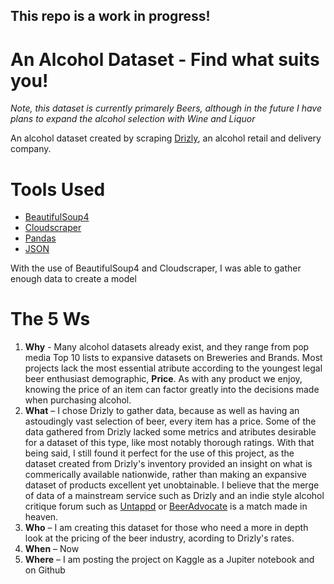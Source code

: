 ## This repo is a work in progress!
# An Alcohol Dataset - Find what suits you!
*Note, this dataset is currently primarely Beers, although in the future I have plans to expand the alcohol selection with Wine and Liquor*

An alcohol dataset created by scraping <a href="https://drizly.com/">Drizly</a>, an alcohol retail and delivery company.

# Tools Used
<ul>
	<li><a href="https://pypi.org/project/beautifulsoup4/">BeautifulSoup4</a></li>
	<li><a href="https://github.com/VeNoMouS/cloudscraper">Cloudscraper</a></li>
	<li><a href="https://pandas.pydata.org/">Pandas</a></li>
	<li><a href="https://docs.python.org/3/library/json.html">JSON</a></li>
</ul>

  
With the use of BeautifulSoup4 and Cloudscraper, I was able to gather enough data to create a model

# The 5 Ws
<ol>
	<li><strong>Why</strong> - Many alcohol datasets already exist, and they range from pop media Top 10 lists to expansive datasets on Breweries and Brands. Most projects lack the most essential atribute according to the youngest legal beer enthusiast demographic, <b>Price</b>. As with any product we enjoy, knowing the price of an item can factor greatly into the decisions made when purchasing alcohol.</li>
	<li><strong>What</strong> – I chose Drizly to gather data, because as well as having an astoudingly vast selection of beer, every item has a price. Some of the data gathered from Drizly lacked some metrics and atributes desirable for a dataset of this type, like most notably thorough ratings. With that being said, I still found it perfect for the use of this project, as the dataset created from Drizly's inventory provided an insight on what is commerically available nationwide, rather than making an expansive dataset of products excellent yet unobtainable. I believe that the merge of data of a mainstream service such as Drizly and an indie style alcohol critique forum such as <a href="https://untappd.com/">Untappd</a> or <a href="https://www.beeradvocate.com/">BeerAdvocate</a> is a match made in heaven.</li>
	<li><strong>Who</strong> – I am creating this dataset for those who need a more in depth look at the pricing of the beer industry, acording to Drizly's rates.</li>
	<li><strong>When</strong> – Now</li>
	<li><strong>Where</strong> – I am posting the project on Kaggle as a Jupiter notebook and on Github</li>
</ol>
